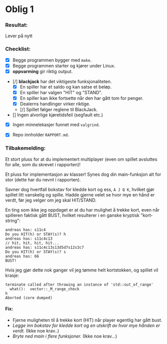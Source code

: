 # Oblig 1

### Resultat: 
Lever på nytt


### Checklist:
* [x] Begge programmen bygger med `make`.
* [x] Begge programmen starter og kjører under Linux.
* [x] **oppvarming** gir riktig output.
* [/] **blackjack** har det viktigeste funksjonaliteten.
	* [x] En spiller har et saldo og kan satse et beløp.
	* [x] En spiller har valgen "HIT" og "STAND".
	* [x] En spiller kan ikke fortsette når den har gått tom for penger.
	* [x] Dealerns handlinger virker riktige.
	* [/] Spillet følger reglene til BlackJack.
* [] Ingen alvorlige kjøretidsfeil (segfault etc.)
* [x] Ingen minnelekasjer funnet med `valgrind`.
* [x] Repo innholder `RAPPORT.md`.


### Tilbakemelding:

Et stort pluss for at du implementert multiplayer (even om spillet avsluttes for alle, som du skrevet i rapporten)!

Et pluss for implementasjon av klasser! Synes dog din main-funksjon alt for stor (dette har du nevnt i rapporten).

Savner dog hvertfall bokstav for kledde kort og ess, `A J Q K`, hvilket gjør spillet litt vanskelig og spille. Hadde gjerne velet se hvor mye en hånd er verdt, før jeg velger om jeg skal HIT/STAND.

En ting som ikke jeg oppdaget er at du har mulighet å trekke kort, even når spilleren faktisk gått BUST, hvilket resulterer i en ganske kryptisk "kort-string":

	andreas has: s11c4
	Do you HIT(h) or STAY(s)? h 
	andreas has: s11c4c13
	// hit, hit, hit, hit...
	andreas has: s11c4c13s13d5d7s12s3c7
	Do you HIT(h) or STAY(s)? s
	andreas has: 66
	BUST!

Hvis jeg gjør dette nok ganger vil jeg tømme helt kortstokken, og spillet vil krasje:

	terminate called after throwing an instance of 'std::out_of_range'
	  what():  vector::_M_range_check
	h
	Aborted (core dumped)
	

#### Fix:
* Fjerne muligheten til å trekke kort (HIT) når player egentlig har gått bust.
* *Legge inn bokstav for kledde kort og en utskrift av hvor mye hånden er verdt.* (Ikke noe krav..)
* *Bryte ned main i flere funksjoner.* (Ikke noe krav...)